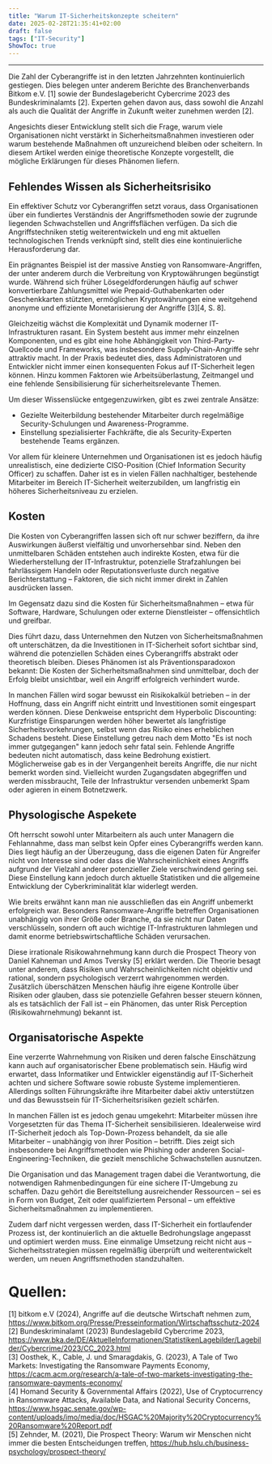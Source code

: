 ```yaml
---
title: "Warum IT-Sicherheitskonzepte scheitern"
date: 2025-02-28T21:35:41+02:00
draft: false
tags: ["IT-Security"]
ShowToc: true
---
```


---
Die Zahl der Cyberangriffe ist in den letzten Jahrzehnten kontinuierlich gestiegen. Dies belegen unter anderem Berichte des Branchenverbands Bitkom e.V. [1] sowie der Bundeslagebericht Cybercrime 2023 des Bundeskriminalamts [2]. Experten gehen davon aus, dass sowohl die Anzahl als auch die Qualität der Angriffe in Zukunft weiter zunehmen werden [2].

Angesichts dieser Entwicklung stellt sich die Frage, warum viele Organisationen nicht verstärkt in Sicherheitsmaßnahmen investieren oder warum bestehende Maßnahmen oft unzureichend bleiben oder scheitern. In diesem Artikel werden einige theoretische Konzepte vorgestellt, die mögliche Erklärungen für dieses Phänomen liefern.

## Fehlendes Wissen als Sicherheitsrisiko

Ein effektiver Schutz vor Cyberangriffen setzt voraus, dass Organisationen über ein fundiertes Verständnis der Angriffsmethoden sowie der zugrunde liegenden Schwachstellen und Angriffsflächen verfügen. Da sich die Angriffstechniken stetig weiterentwickeln und eng mit aktuellen technologischen Trends verknüpft sind, stellt dies eine kontinuierliche Herausforderung dar.

Ein prägnantes Beispiel ist der massive Anstieg von Ransomware-Angriffen, der unter anderem durch die Verbreitung von Kryptowährungen begünstigt wurde. Während sich früher Lösegeldforderungen häufig auf schwer konvertierbare Zahlungsmittel wie Prepaid-Guthabenkarten oder Geschenkkarten stützten, ermöglichen Kryptowährungen eine weitgehend anonyme und effiziente Monetarisierung der Angriffe [3][4, S. 8].

Gleichzeitig wächst die Komplexität und Dynamik moderner IT-Infrastrukturen rasant. Ein System besteht aus immer mehr einzelnen Komponenten, und es gibt eine hohe Abhängigkeit von Third-Party-Quellcode und Frameworks, was insbesondere Supply-Chain-Angriffe sehr attraktiv macht. In der Praxis bedeutet dies, dass Administratoren und Entwickler nicht immer einen konsequenten Fokus auf IT-Sicherheit legen können. Hinzu kommen Faktoren wie Arbeitsüberlastung, Zeitmangel und eine fehlende Sensibilisierung für sicherheitsrelevante Themen.

Um dieser Wissenslücke entgegenzuwirken, gibt es zwei zentrale Ansätze:
- Gezielte Weiterbildung bestehender Mitarbeiter durch regelmäßige Security-Schulungen und Awareness-Programme.
- Einstellung spezialisierter Fachkräfte, die als Security-Experten bestehende Teams ergänzen.

Vor allem für kleinere Unternehmen und Organisationen ist es jedoch häufig unrealistisch, eine dedizierte CISO-Position (Chief Information Security Officer) zu schaffen. Daher ist es in vielen Fällen nachhaltiger, bestehende Mitarbeiter im Bereich IT-Sicherheit weiterzubilden, um langfristig ein höheres Sicherheitsniveau zu erzielen.

## Kosten
Die Kosten von Cyberangriffen lassen sich oft nur schwer beziffern, da ihre Auswirkungen äußerst vielfältig und unvorhersehbar sind. Neben den unmittelbaren Schäden entstehen auch indirekte Kosten, etwa für die Wiederherstellung der IT-Infrastruktur, potenzielle Strafzahlungen bei fahrlässigem Handeln oder Reputationsverluste durch negative Berichterstattung – Faktoren, die sich nicht immer direkt in Zahlen ausdrücken lassen.

Im Gegensatz dazu sind die Kosten für Sicherheitsmaßnahmen – etwa für Software, Hardware, Schulungen oder externe Dienstleister – offensichtlich und greifbar.

Dies führt dazu, dass Unternehmen den Nutzen von Sicherheitsmaßnahmen oft unterschätzen, da die Investitionen in IT-Sicherheit sofort sichtbar sind, während die potenziellen Schäden eines Cyberangriffs abstrakt oder theoretisch bleiben. Dieses Phänomen ist als Präventionsparadoxon bekannt: Die Kosten der Sicherheitsmaßnahmen sind unmittelbar, doch der Erfolg bleibt unsichtbar, weil ein Angriff erfolgreich verhindert wurde.

In manchen Fällen wird sogar bewusst ein Risikokalkül betrieben – in der Hoffnung, dass ein Angriff nicht eintritt und Investitionen somit eingespart werden können. Diese Denkweise entspricht dem Hyperbolic Discounting: Kurzfristige Einsparungen werden höher bewertet als langfristige Sicherheitsvorkehrungen, selbst wenn das Risiko eines erheblichen Schadens besteht. Diese Einstellung getreu nach dem Motto "Es ist noch immer gutgegangen" kann jedoch sehr fatal sein. Fehlende Angriffe bedeuten nicht automatisch, dass keine Bedrohung existiert. Möglicherweise gab es in der Vergangenheit bereits Angriffe, die nur nicht bemerkt worden sind. Vielleicht wurden Zugangsdaten abgegriffen und werden missbraucht, Teile der Infrastruktur versenden unbemerkt Spam oder agieren in einem Botnetzwerk.


## Physologische Aspekete
Oft herrscht sowohl unter Mitarbeitern als auch unter Managern die Fehlannahme, dass man selbst kein Opfer eines Cyberangriffs werden kann. Dies liegt häufig an der Überzeugung, dass die eigenen Daten für Angreifer nicht von Interesse sind oder dass die Wahrscheinlichkeit eines Angriffs aufgrund der Vielzahl anderer potenzieller Ziele verschwindend gering sei. Diese Einstellung kann jedoch durch aktuelle Statistiken und die allgemeine Entwicklung der Cyberkriminalität klar widerlegt werden.

Wie breits erwähnt kann man nie ausschließen das ein Angriff unbemerkt erfolgreich war. Besonders Ransomware-Angriffe betreffen Organisationen unabhängig von ihrer Größe oder Branche, da sie nicht nur Daten verschlüsseln, sondern oft auch wichtige IT-Infrastrukturen lahmlegen und damit enorme betriebswirtschaftliche Schäden verursachen.

Diese irrationale Risikowahrnehmung kann durch die Prospect Theory von Daniel Kahneman und Amos Tversky [5] erklärt werden. Die Theorie besagt unter anderem, dass Risiken und Wahrscheinlichkeiten nicht objektiv und rational, sondern psychologisch verzerrt wahrgenommen werden. Zusätzlich überschätzen Menschen häufig ihre eigene Kontrolle über Risiken oder glauben, dass sie potenzielle Gefahren besser steuern können, als es tatsächlich der Fall ist – ein Phänomen, das unter Risk Perception (Risikowahrnehmung) bekannt ist.

## Organisatorische Aspekte
Eine verzerrte Wahrnehmung von Risiken und deren falsche Einschätzung kann auch auf organisatorischer Ebene problematisch sein. Häufig wird erwartet, dass Informatiker und Entwickler eigenständig auf IT-Sicherheit achten und sichere Software sowie robuste Systeme implementieren. Allerdings sollten Führungskräfte ihre Mitarbeiter dabei aktiv unterstützen und das Bewusstsein für IT-Sicherheitsrisiken gezielt schärfen.

In manchen Fällen ist es jedoch genau umgekehrt: Mitarbeiter müssen ihre Vorgesetzten für das Thema IT-Sicherheit sensibilisieren. Idealerweise wird IT-Sicherheit jedoch als Top-Down-Prozess behandelt, da sie alle Mitarbeiter – unabhängig von ihrer Position – betrifft. Dies zeigt sich insbesondere bei Angriffsmethoden wie Phishing oder anderen Social-Engineering-Techniken, die gezielt menschliche Schwachstellen ausnutzen.

Die Organisation und das Management tragen dabei die Verantwortung, die notwendigen Rahmenbedingungen für eine sichere IT-Umgebung zu schaffen. Dazu gehört die Bereitstellung ausreichender Ressourcen – sei es in Form von Budget, Zeit oder qualifiziertem Personal – um effektive Sicherheitsmaßnahmen zu implementieren.

Zudem darf nicht vergessen werden, dass IT-Sicherheit ein fortlaufender Prozess ist, der kontinuierlich an die aktuelle Bedrohungslage angepasst und optimiert werden muss. Eine einmalige Umsetzung reicht nicht aus – Sicherheitsstrategien müssen regelmäßig überprüft und weiterentwickelt werden, um neuen Angriffsmethoden standzuhalten.


# Quellen:
[1] bitkom e.V (2024), Angriffe auf die deutsche Wirtschaft nehmen zum, https://www.bitkom.org/Presse/Presseinformation/Wirtschaftsschutz-2024  
[2] Bundeskriminalamt (2023) Bundeslagebild Cybercrime 2023, https://www.bka.de/DE/AktuelleInformationen/StatistikenLagebilder/Lagebilder/Cybercrime/2023/CC_2023.html  
[3] Oosthek, K., Cable, J. und Smaragdakis, G. (2023), A Tale of Two Markets: Investigating the Ransomware Payments Economy, https://cacm.acm.org/research/a-tale-of-two-markets-investigating-the-ransomware-payments-economy/  
[4] Homand Security & Governmental Affairs (2022), Use of Cryptocurrency in Ransomware Attacks, Available Data, and National Security
Concerns, https://www.hsgac.senate.gov/wp-content/uploads/imo/media/doc/HSGAC%20Majority%20Cryptocurrency%20Ransomware%20Report.pdf  
[5] Zehnder, M. (2021), Die Prospect Theory: Warum wir Menschen nicht immer die besten Entscheidungen treffen, https://hub.hslu.ch/business-psychology/prospect-theory/
